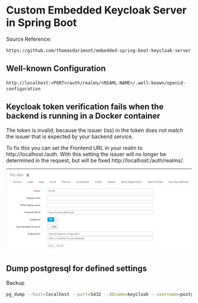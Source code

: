 # Custom Embedded Keycloak Server in Spring Boot 

Source Reference:
````
https://github.com/thomasdarimont/embedded-spring-boot-keycloak-server
````

## Well-known Configuration 
````
http://localhost:<PORT>/auth/realms/<REAML-NAME>/.well-known/openid-configuration
````

## Keycloak token verification fails when the backend is running in a Docker container

The token is invalid, because the issuer (iss) in the token does not match the issuer that is expected by your backend service.

To fix this you can set the Frontend URL in your realm to http://localhost:<PORT>/auth. With this setting the issuer will no longer be determined in the request, but will be fixed http://localhost:<PORT>/auth/realms/<your-realm>.

![alt text](./images/img.png)

## Dump postgresql for defined settings
Backup
````sh
pg_dump --host=localhost --port=5432 --dbname=keycloak --username=postgres --password > keycloak.sql
````